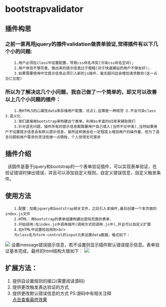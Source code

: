 ﻿# bootstrapvalidator
## 插件构思
### 之前一直再用jquery的插件validation做表单验证,觉得插件有以下几个小的问题:<br>
		1.用户必须在class中设置配置，导致css命名冲突(污染css命名空间);
		2.用户体验不够完善，做出来的提示信息过于粗糙(对于快速建站的用户不够友好);
		3.如果需要使用中文提示信息必须引入新的js插件，毫无疑问这会增加请求数目(这一点见仁见智)
### 所以为了解决这几个小问题，我自己做了一个简单的，却又可以改善以上几个小问题的插件：
		1.用HTML5的心属性data来存储用户配置，优点1.这算是一种规范 2.不会污染class 3.语义化
		2.我们直接用bootstrap来构建这个表单，利用bs丰富的UI库来辅助我们
		3.针对语言问题，插件所有的提示信息都需要用户自己填入(当然不论中英),当然如果用户不设置提示信息会有默认提示信息，虽然这样做会在一定程度上增加用户的操作量，但为了语言问题和用户需求的灵活性做一点牺牲，个人觉得无可厚非
## 插件介绍
    该插件是基于jquery和bootstrap的一个表单验证插件，可以实现表单验证，在验证错误时弹出错误，并且可以添加自定义规则，自定义错误信息，自定义触发条件。
## 使用方法
		1.配置：加载jquery和bootstrap相关文件，之后引入本插件,最后创建一个本页面的index.js文件
		2.HTML：用bootstrap的表单组建构建出登陆页面的表单.
		3.开始调用:在index.js中调用插件(调用方式同调用.js中),并且可以自定义扩展
		4.在HTML中设置检验规则<br>
		为class名为form-control的input元素设置data数据，格式如下：
![](http://coderzzp.github.io/demo/表单验证/说明1.jpg)
		设置message错误提示信息，若不设置则显示插件默认错误提示信息。表单验证基本完成，最终的html结构大致如下：
![](http://coderzzp.github.io/demo/表单验证/说明2.jpg)
## 扩展方法：
 1. 提供自设置规则的接口(需要阅读源码)
 2. 提供更改触发表达验证的方式
 3. 提供更改默认错误信息的方式
 PS:源码中有相关注释<br/>
[点击查看最终效果](http://coderzzp.github.io/demo/表单验证/表单验证页面.html)  <br>
